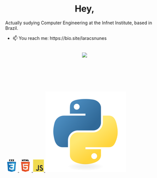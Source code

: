 <h1 align="center">Hey, </h1>

Actually sudying Computer Engineering at the Infnet Institute, based in Brazil. 
<div>
    <ul>
        <li>
              📫 You reach me: https://bio.site/laracsnunes 
        </li>
    </ul>
  
</div>

  <br>

<!DOCTYPE html>
<html lang="en">
<head>
    <meta charset="UTF-8">
    <meta name="viewport" content="width=device-width, initial-scale=1.0">
</head>
<body>
  <header class="cabecalho">
    <nav class="cabecalho-menu">
  <a href="https://github.com/laracsnunes/github-readme-stats">
  <img height="150" widht="55" texalign="center" src="https://github-readme-stats.vercel.app/api?username=laracsnunes" />
  </a>
  </nav>  
</header>
    <br> <br> 
<p textalign="left"> <a href="https://www.w3schools.com/css/" target="_blank" rel="noreferrer"> <img src="https://raw.githubusercontent.com/devicons/devicon/master/icons/css3/css3-original-wordmark.svg" 
    alt="css3" width="40" height="40"/> </a> <a href="https://www.w3.org/html/" target="_blank" rel="noreferrer"> <img src="https://raw.githubusercontent.com/devicons/devicon/master/icons/html5/html5-original-wordmark.svg" 
    alt="html5" width="40" height="40"/> </a> <a href="https://developer.mozilla.org/en-US/docs/Web/JavaScript" target="_blank" rel="noreferrer"> <img src="https://raw.githubusercontent.com/devicons/devicon/master/icons/javascript/javascript-original.svg" 
    alt="javascript" width="35" height="40"/> </a> <a href="https://www.python.org" target="_blank" rel="noreferrer"> <img src="https://raw.githubusercontent.com/devicons/devicon/master/icons/python/python-original.svg" 
</body>
</html>
